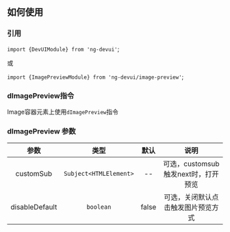 <!--
 * @Author: your name
 * @Date: 2020-06-03 11:02:15
 * @LastEditTime: 2020-06-04 16:52:30
 * @LastEditors: Please set LastEditors
 * @Description: In User Settings Edit
 * @FilePath: \ng-devui\devui\image-preview\doc\api.md
--> 
## 如何使用

### 引用

`import {DevUIModule} from 'ng-devui'`;

或

`import {ImagePreviewModule} from 'ng-devui/image-preview'`;


### dImagePreview指令

Image容器元素上使用`dImagePreview`指令

### dImagePreview 参数

| 参数              | 类型                         | 默认        |   说明                              |
| :---------------: | :-------------------------: | :---------: | :--------------------------------:  |
| customSub         | `Subject<HTMLElement>`      | --          | 可选，customsub触发next时，打开预览    |
| disableDefault    | `boolean`      | false         | 可选，关闭默认点击触发图片预览方式    |

